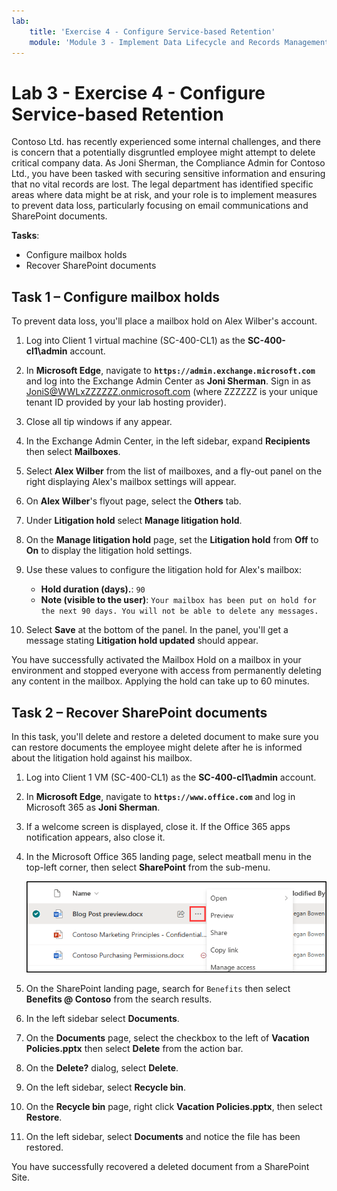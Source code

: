 ```yaml
---
lab:
    title: 'Exercise 4 - Configure Service-based Retention'
    module: 'Module 3 - Implement Data Lifecycle and Records Management'
---
```


# Lab 3 - Exercise 4 - Configure Service-based Retention

Contoso Ltd. has recently experienced some internal challenges, and there is concern that a potentially disgruntled employee might attempt to delete critical company data. As Joni Sherman, the Compliance Admin for Contoso Ltd., you have been tasked with securing sensitive information and ensuring that no vital records are lost. The legal department has identified specific areas where data might be at risk, and your role is to implement measures to prevent data loss, particularly focusing on email communications and SharePoint documents.

**Tasks**:

- Configure mailbox holds
- Recover SharePoint documents

## Task 1 – Configure mailbox holds

To prevent data loss, you'll place a mailbox hold on Alex Wilber's account.

1. Log into Client 1 virtual machine (SC-400-CL1) as the **SC-400-cl1\admin** account.

1. In **Microsoft Edge**, navigate to **`https://admin.exchange.microsoft.com`** and log into the Exchange Admin Center as **Joni Sherman**. Sign in as JoniS@WWLxZZZZZZ.onmicrosoft.com (where ZZZZZZ is your unique tenant ID provided by your lab hosting provider).

1. Close all tip windows if any appear.

1. In the Exchange Admin Center, in the left sidebar, expand **Recipients** then select **Mailboxes**.

1. Select  **Alex Wilber** from the list of mailboxes, and a fly-out panel on the right displaying Alex's mailbox settings will appear.

1. On **Alex Wilber**'s flyout page, select the **Others** tab.

1. Under **Litigation hold** select **Manage litigation hold**.

1. On the **Manage litigation hold** page, set the **Litigation hold** from **Off** to **On** to display the litigation hold settings.

1. Use these values to configure the litigation hold for Alex's mailbox:

    - **Hold duration (days).**: `90`
    - **Note (visible to the user)**: `Your mailbox has been put on hold for the next 90 days. You will not be able to delete any messages.`

1. Select **Save** at the bottom of the panel. In the panel, you'll get a message stating **Litigation hold updated** should appear.

You have successfully activated the Mailbox Hold on a mailbox in your environment and stopped everyone with access from permanently deleting any content in the mailbox. Applying the hold can take up to 60 minutes.

## Task 2 – Recover SharePoint documents

In this task, you'll delete and restore a deleted document to make sure you can restore documents the employee might delete after he is informed about the litigation hold against his mailbox.

1. Log into Client 1 VM (SC-400-CL1) as the **SC-400-cl1\admin** account.

1. In **Microsoft Edge**, navigate to **`https://www.office.com`** and log in Microsoft 365 as **Joni Sherman**.

1. If a welcome screen is displayed, close it. If the Office 365 apps notification appears, also close it.

1. In the Microsoft Office 365 landing page, select meatball menu in the top-left corner, then select **SharePoint** from the sub-menu.

   ![Screenshot showing where there ellipses is to display the action menu.](../Media/show-more-actions-sharepoint.png)

1. On the SharePoint landing page, search for `Benefits` then select **Benefits @ Contoso** from the search results.

1. In the left sidebar select **Documents**.

1. On the **Documents** page, select the checkbox to the left of **Vacation Policies.pptx** then select **Delete** from the action bar.

1. On the **Delete?** dialog, select **Delete**.

1. On the left sidebar, select **Recycle bin**.

1. On the **Recycle bin** page, right click **Vacation Policies.pptx**, then select **Restore**.

1. On the left sidebar, select **Documents** and notice the file has been restored.

You have successfully recovered a deleted document from a SharePoint Site.
